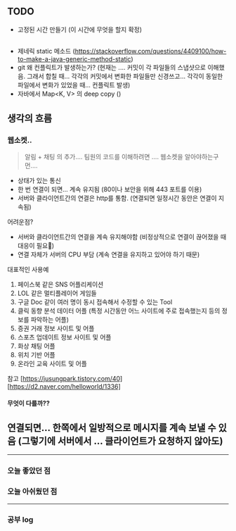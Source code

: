 ## TODO
- 고정된 시간 만들기 (이 시간에 무엇을 할지 확정)


## 
- 제네릭 static 메소드 (https://stackoverflow.com/questions/4409100/how-to-make-a-java-generic-method-static)
- git 왜 컨플릭트가 발생하는가? (현재는 .... 커밋이 각 파일들의 스냅샷으로 이해했음. 그래서 합칠 때... 각각의 커밋에서 변화한 파일들만 신경쓰고... 각각이 동일한 파일에서 변화가 있었을 때... 컨플릭트 발생)
- 자바에서 Map<K, V> 의 deep copy ()

## 생각의 흐름

### 웹소켓..
> 알림 + 채팅 의 추가.... 팀원의 코드를 이해하려면 .... 웹소켓을 알아야하는구먼....
- 상태가 있는 통신
- 한 번 연결이 되면... 계속 유지됨 (80이나 보안을 위해 443 포트를 이용)
- 서버와 클라이언트간의 연결은 http를 통함. (연결되면 일정시간 동안은 연결이 지속됨)

어려운점?
- 서버와 클라이언트간의 연결을 계속 유지해야함 (비정상적으로 연결이 끊어졌을 때 대응이 필요)
- 연결 자체가 서버의 CPU 부담 (계속 연결을 유지하고 있어야 하기 때문)

대표적인 사용예
1. 페이스북 같은 SNS 어플리케이션
2. LOL 같은 멀티플레이어 게임들
3. 구글 Doc 같이 여러 명이 동시 접속해서 수정할 수 있는 Tool
4. 클릭 동향 분석 데이터 어플 (특정 시간동안 어느 사이트에 주로 접속했는지 등의 정보를 파악하는 어플)
5. 증권 거래 정보 사이트 및 어플
6. 스포츠 업데이트 정보 사이트 및 어플
7. 화상 채팅 어플
8. 위치 기반 어플
9. 온라인 교육 사이트 및 어플

참고
[https://jusungpark.tistory.com/40]
[https://d2.naver.com/helloworld/1336]


#### 무엇이 다를까??
연결되면... 한쪽에서 일방적으로 메시지를 계속 보낼 수 있음 (그렇기에 서버에서 ... 클라이언트가 요청하지 않아도)
- 

---

### 오늘 좋았던 점

### 오늘 아쉬웠던 점


---

### 공부 log